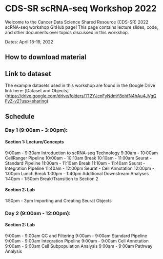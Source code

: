 # CDS-SR scRNA-seq Workshop 2022

Welcome to the Cancer Data Science Shared Resource (CDS-SR) 2022 scRNA-seq workshop GitHub page! 
This page contains lecture slides, code, and other documents over topics discussed in this 
workshop. 

Dates: April 18-19, 2022

## How to download material

## Link to dataset
The example datasets used in this workshop are found in the Google Drive link here:
[Dataset and Objects] (https://drive.google.com/drive/folders/1T2YJcnFyNdmY8ohfN4hAu4JVgQFyZ-v2?usp=sharing)

## Schedule

### Day 1 (9:00am - 3:00pm):
#### Section 1: Lecture/Concepts
9:00am - 9:30am		Introduction to scRNA-seq Technology
9:30am - 10:00am		CellRanger Pipeline
10:00am - 10:10am		Break
10:10am - 11:00am		Seurat - Standard Pipeline
11:00am - 11:10am		Break
11:10am - 11:40am		Seurat - Integration Pipeline
11:40am - 12:00pm		Seurat - Cell Annotation
12:00pm - 1:00pm		Lunch Break
1:00pm - 1:40pm		Additional Downstream Analyses
1:40pm - 1:50pm		Break/Transition to Section 2

#### Section 2: Lab
1:50pm - 3pm		Importing and Creating Seurat Objects

### Day 2 (9:00am - 12:00pm):
#### Section 2: Lab
9:00am - 9:00am		QC and Filtering
9:00am - 9:00am		Standard Pipeline
9:00am - 9:00am		Integration Pipeline
9:00am - 9:00am		Cell Annotation
9:00am - 9:00am		Cell Subpopulation Analysis
9:00am - 9:00am		Pathway Analysis

